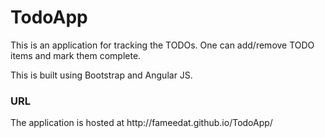 # TodoApp
<p>This is an application for tracking the TODOs. One can add/remove TODO items and mark them complete.</p>
<p>This is built using Bootstrap and Angular JS. </p>

<h3>URL</h3>
The application is hosted at http://fameedat.github.io/TodoApp/


